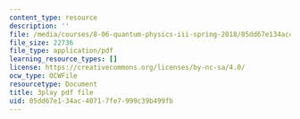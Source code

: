 ```yaml
---
content_type: resource
description: ''
file: /media/courses/8-06-quantum-physics-iii-spring-2018/05dd67e134ac40717fe7999c39b499fb_BiLtNbncW8o.pdf
file_size: 22736
file_type: application/pdf
learning_resource_types: []
license: https://creativecommons.org/licenses/by-nc-sa/4.0/
ocw_type: OCWFile
resourcetype: Document
title: 3play pdf file
uid: 05dd67e1-34ac-4071-7fe7-999c39b499fb
---
```

